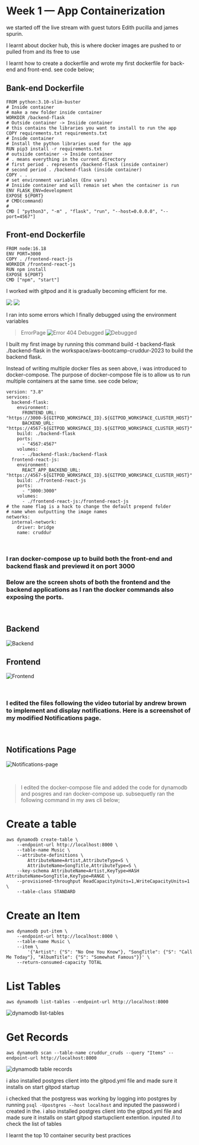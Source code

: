 # Week 1 — App Containerization

we started off the live stream with guest tutors Edith pucilla and james spurin.

I learnt about docker hub, this is  where docker images are pushed to or pulled from and its free to use

I learnt how to create a dockerfile and wrote my first dockerfile for back-end and front-end. see code below;

## Bank-end Dockerfile
```
FROM python:3.10-slim-buster
# Inside container
# make a new folder inside container
WORKDIR /backend-flask
# Outside container -> Insiide container
# this contains the libraries you want to install to run the app
COPY requirements.txt requirements.txt
# Inside container
# Install the python libraries used for the app
RUN pip3 install -r requirements.txt
# outsiide container -> Inside container
# . means everything in the current directory
# first period . represents /backend-flask (inside container)
# second period . /backend-flask (inside container)
COPY . .
# set environment variables (Env vars)
# Insiide container and will remain set when the container is run
ENV FLASK_ENV=development
EXPOSE ${PORT}
# CMD(command)
# 
CMD [ "python3", "-m" , "flask", "run", "--host=0.0.0.0", "--port=4567"]
```

## Front-end Dockerfile

```
FROM node:16.18
ENV PORT=3000
COPY . /frontend-react-js
WORKDIR /frontend-react-js
RUN npm install
EXPOSE ${PORT}
CMD ["npm", "start"]
```
I worked with gitpod and it is gradually becoming efficient for me.

![](/images/week-1/gitpod-workspaces-dockerfile-backend.png)
![](/images/week-1/Build-python-flask-Docker-image.png)


I ran into some errors which I finally debugged using the environment variables

> ErrorPage
![Error 404](/images/week-1/flask-404.png)
> Debugged
![Debugged](/images/week-1/flask-port-json.png)



I built my first image by running this command build -t  backend-flask ./backend-flask in the workspace/aws-bootcamp-cruddur-2023 to build the backend flask.  

Instead of writing multiple docker files as seen above, i was introduced to docker-compose. The purpose of docker-compose file is to allow us to run multiple containers at the same time. see code below;

```
version: "3.8"
services:
  backend-flask:
    environment:
      FRONTEND_URL: "https://3000-${GITPOD_WORKSPACE_ID}.${GITPOD_WORKSPACE_CLUSTER_HOST}"
      BACKEND_URL: "https://4567-${GITPOD_WORKSPACE_ID}.${GITPOD_WORKSPACE_CLUSTER_HOST}"
    build: ./backend-flask
    ports:
      - "4567:4567"
    volumes:
      - ./backend-flask:/backend-flask
  frontend-react-js:
    environment:
      REACT_APP_BACKEND_URL: "https://4567-${GITPOD_WORKSPACE_ID}.${GITPOD_WORKSPACE_CLUSTER_HOST}"
    build: ./frontend-react-js
    ports:
      - "3000:3000"
    volumes:
      - ./frontend-react-js:/frontend-react-js
# the name flag is a hack to change the default prepend folder
# name when outputting the image names
networks: 
  internal-network:
    driver: bridge
    name: cruddur
```
<br>

### I ran docker-compose up to build both the front-end and backend flask and previewd it on port 3000

### Below are the screen shots of both the frontend and the backend applications as I ran the docker commands also exposing the  ports.

<br>

## Backend
![Backend](/images/week-1/crud-backend-container-image.png)
## Frontend
![Frontend](/images/week-1/crud-frontend-container-image.png)

<br>

### I edited the files following the video tutorial by andrew brown to implement and display notifications. Here is a screenshot of my modified Notifications page. 

<br>

## Notifications Page
![Notifications-page](/images/week-1/edited-notifications-page.png)

<br>

> I edited the docker-compose file and added the code for dynamodb and posgres and ran docker-compose up. subsequetly ran the following command in my aws cli below;

# Create a table

```
aws dynamodb create-table \
    --endpoint-url http://localhost:8000 \
    --table-name Music \
    --attribute-definitions \
        AttributeName=Artist,AttributeType=S \
        AttributeName=SongTitle,AttributeType=S \
    --key-schema AttributeName=Artist,KeyType=HASH AttributeName=SongTitle,KeyType=RANGE \
    --provisioned-throughput ReadCapacityUnits=1,WriteCapacityUnits=1 \
    --table-class STANDARD
```

# Create an Item

```
aws dynamodb put-item \
    --endpoint-url http://localhost:8000 \
    --table-name Music \
    --item \
        '{"Artist": {"S": "No One You Know"}, "SongTitle": {"S": "Call Me Today"}, "AlbumTitle": {"S": "Somewhat Famous"}}' \
    --return-consumed-capacity TOTAL  
```



# List Tables

```
aws dynamodb list-tables --endpoint-url http://localhost:8000
```

![dynamodb list-tables](/images/week-1/dynamodb-list-tables.png)


# Get Records

```
aws dynamodb scan --table-name cruddur_cruds --query "Items" --endpoint-url http://localhost:8000
```

![dynamodb table records](/images/week-1/dynamodb-table-records.png)

i also installed postgres client into the gitpod.yml file and made sure it installs on start gitpod startup

i checked that the postgress was working by logging into postgres by running `psql -Upostgres --host localhost` and inputed the password i created in the. 
i also installed postgres client into the gitpod.yml file and made sure it installs on start gitpod startupclient extention. inputed /l to check the list of tables

I learnt the top 10 container security best practices 